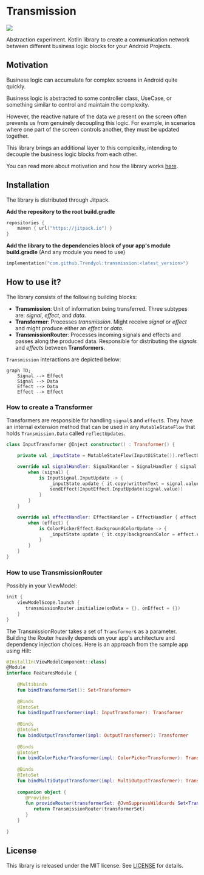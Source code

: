 # Transmission

[![](https://jitpack.io/v/Trendyol/transmission.svg)](https://jitpack.io/#Trendyol/transmission)

Abstraction experiment. Kotlin library to create a communication network between different business logic blocks for your Android Projects.

## Motivation

Business logic can accumulate for complex screens in Android quite quickly.

Business logic is abstracted to some controller class, UseCase, or something similar to control and maintain the complexity.

However, the reactive nature of the data we present on the screen often prevents us from genuinely decoupling this logic. For example, in scenarios where one part of the screen controls another, they must be updated together.

This library brings an additional layer to this complexity, intending to decouple the business logic blocks from each other.

You can read more about motivation and how the library works [here](https://medium.com/@yigitozgumus/decoupling-business-logic-in-android-projects-8f1daa209fcb).

## Installation

The library is distributed through Jitpack.

**Add the repository to the root build.gradle**

```kotlin
repositories {
	maven { url("https://jitpack.io") }
}
```

**Add the library to the dependencies block of your app's module build.gradle** (And any module you need to use)

```kotlin
implementation("com.github.Trendyol:transmission:<latest_version>")
```

## How to use it?

The library consists of the following building blocks:
- **Transmission**: Unit of information being transferred. Three subtypes are: _signal_, _effect_, and _data_.
- **Transformer**: Processes _transmission_. Might receive _signal_ or _effect_ and might produce either an _effect_ or _data_.
- **TransmissionRouter**: Processes incoming signals and effects and passes along the produced data. Responsible for distributing the _signals_ and _effects_ between **Transformers**.

`Transmission` interactions are depicted below:

```mermaid
graph TD;
	Signal --> Effect
	Signal --> Data
	Effect --> Data
	Effect --> Effect
```

### How to create a Transformer

Transformers are responsible for handling `signal`s and `effect`s. They have an internal extension method that can be used in any `MutableStateFlow` that holds `Transmission.Data` called `reflectUpdates`.

```kotlin
class InputTransformer @Inject constructor() : Transformer() {

	private val _inputState = MutableStateFlow(InputUiState()).reflectUpdates()

	override val signalHandler: SignalHandler = SignalHandler { signal ->
		when (signal) {
			is InputSignal.InputUpdate -> {
				_inputState.update { it.copy(writtenText = signal.value) }
				sendEffect(InputEffect.InputUpdate(signal.value))
			}
		}
	}

	override val effectHandler: EffectHandler = EffectHandler { effect ->
		when (effect) {
			is ColorPickerEffect.BackgroundColorUpdate -> {
				_inputState.update { it.copy(backgroundColor = effect.color) }
			}
		}
	}
}
```

### How to use TransmissionRouter

Possibly in your ViewModel:

```kotlin
init {  
    viewModelScope.launch {  
       transmissionRouter.initialize(onData = {}, onEffect = {})  
    }  
}
```

The TransmissionRouter takes a set of `Transformer`s as a parameter. Building the Router heavily depends on your app's architecture and dependency injection choices. Here is an approach from the sample app using Hilt:

```kotlin
@InstallIn(ViewModelComponent::class)  
@Module  
interface FeaturesModule {  
  
    @Multibinds  
    fun bindTransformerSet(): Set<Transformer>  
  
    @Binds  
    @IntoSet    
    fun bindInputTransformer(impl: InputTransformer): Transformer  
  
    @Binds    
    @IntoSet    
    fun bindOutputTransformer(impl: OutputTransformer): Transformer  
  
    @Binds    
    @IntoSet    
    fun bindColorPickerTransformer(impl: ColorPickerTransformer): Transformer  
  
    @Binds    
    @IntoSet    
    fun bindMultiOutputTransformer(impl: MultiOutputTransformer): Transformer  
  
    companion object {  
       @Provides  
       fun provideRouter(transformerSet: @JvmSuppressWildcards Set<Transformer>): TransmissionRouter {
          return TransmissionRouter(transformerSet)  
       }  
    }  
  
}
```

## License

This library is released under the MIT license. See [LICENSE](LICENSE) for details.
